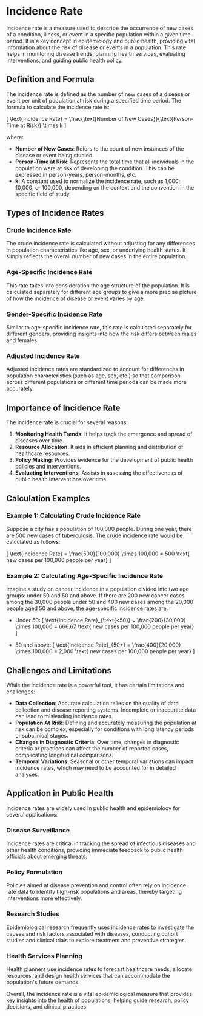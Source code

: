 # Incidence Rate

Incidence rate is a measure used to describe the occurrence of new cases of a condition, illness, or event in a specific population within a given time period. It is a key concept in epidemiology and public health, providing vital information about the risk of disease or events in a population. This rate helps in monitoring disease trends, planning health services, evaluating interventions, and guiding public health policy.

## Definition and Formula

The incidence rate is defined as the number of new cases of a disease or event per unit of population at risk during a specified time period. The formula to calculate the incidence rate is:

\[ \text{Incidence Rate} = \frac{\text{Number of New Cases}}{\text{Person-Time at Risk}} \times k \]

where:
- **Number of New Cases**: Refers to the count of new instances of the disease or event being studied.
- **Person-Time at Risk**: Represents the total time that all individuals in the population were at risk of developing the condition. This can be expressed in person-years, person-months, etc.
- **k**: A constant used to normalize the incidence rate, such as 1,000; 10,000; or 100,000, depending on the context and the convention in the specific field of study.

## Types of Incidence Rates

### Crude Incidence Rate
The crude incidence rate is calculated without adjusting for any differences in population characteristics like age, sex, or underlying health status. It simply reflects the overall number of new cases in the entire population.

### Age-Specific Incidence Rate
This rate takes into consideration the age structure of the population. It is calculated separately for different age groups to give a more precise picture of how the incidence of disease or event varies by age.

### Gender-Specific Incidence Rate
Similar to age-specific incidence rate, this rate is calculated separately for different genders, providing insights into how the risk differs between males and females.

### Adjusted Incidence Rate
Adjusted incidence rates are standardized to account for differences in population characteristics (such as age, sex, etc.) so that comparison across different populations or different time periods can be made more accurately.

## Importance of Incidence Rate

The incidence rate is crucial for several reasons:

1. **Monitoring Health Trends**: It helps track the emergence and spread of diseases over time.
2. **Resource Allocation**: It aids in efficient planning and distribution of healthcare resources.
3. **Policy Making**: Provides evidence for the development of public health policies and interventions.
4. **Evaluating Interventions**: Assists in assessing the effectiveness of public health interventions over time.

## Calculation Examples

### Example 1: Calculating Crude Incidence Rate
Suppose a city has a population of 100,000 people. During one year, there are 500 new cases of tuberculosis. The crude incidence rate would be calculated as follows:

\[ \text{Incidence Rate} = \frac{500}{100,000} \times 100,000 = 500 \text{ new cases per 100,000 people per year} \]

### Example 2: Calculating Age-Specific Incidence Rate
Imagine a study on cancer incidence in a population divided into two age groups: under 50 and 50 and above. If there are 200 new cancer cases among the 30,000 people under 50 and 400 new cases among the 20,000 people aged 50 and above, the age-specific incidence rates are:

- Under 50:
\[ \text{Incidence Rate}_{\text{<50}} = \frac{200}{30,000} \times 100,000 = 666.67 \text{ new cases per 100,000 people per year} \]

- 50 and above:
\[ \text{Incidence Rate}_{50+} = \frac{400}{20,000} \times 100,000 = 2,000 \text{ new cases per 100,000 people per year} \]

## Challenges and Limitations

While the incidence rate is a powerful tool, it has certain limitations and challenges:

- **Data Collection**: Accurate calculation relies on the quality of data collection and disease reporting systems. Incomplete or inaccurate data can lead to misleading incidence rates.
- **Population At Risk**: Defining and accurately measuring the population at risk can be complex, especially for conditions with long latency periods or subclinical stages.
- **Changes in Diagnostic Criteria**: Over time, changes in diagnostic criteria or practices can affect the number of reported cases, complicating longitudinal comparisons.
- **Temporal Variations**: Seasonal or other temporal variations can impact incidence rates, which may need to be accounted for in detailed analyses.

## Application in Public Health

Incidence rates are widely used in public health and epidemiology for several applications:

### Disease Surveillance
Incidence rates are critical in tracking the spread of infectious diseases and other health conditions, providing immediate feedback to public health officials about emerging threats.

### Policy Formulation
Policies aimed at disease prevention and control often rely on incidence rate data to identify high-risk populations and areas, thereby targeting interventions more effectively.

### Research Studies
Epidemiological research frequently uses incidence rates to investigate the causes and risk factors associated with diseases, conducting cohort studies and clinical trials to explore treatment and preventive strategies.

### Health Services Planning
Health planners use incidence rates to forecast healthcare needs, allocate resources, and design health services that can accommodate the population's future demands.

Overall, the incidence rate is a vital epidemiological measure that provides key insights into the health of populations, helping guide research, policy decisions, and clinical practices.